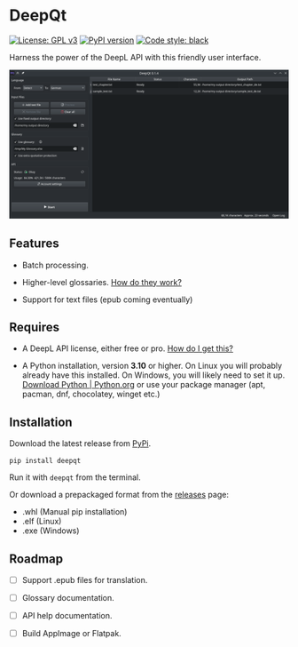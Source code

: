 # DeepQt

[![License: GPL v3](https://img.shields.io/badge/License-GPL%20v3-blue.svg)](https://www.gnu.org/licenses/gpl-3.0)
[![PyPI version](https://img.shields.io/pypi/v/deepqt)](https://pypi.org/project/deepqt/)
[![Code style: black](https://img.shields.io/badge/code%20style-black-000000.svg)](https://github.com/psf/black)

Harness the power of the DeepL API with this friendly user interface.

![](/media/example_screenshot.png)

## Features

- Batch processing.

- Higher-level glossaries. [How do they work?](https://github.com/VoxelCubes/DeepQt/blob/master/docs/glossary_help.md)

- Support for text files (epub coming eventually)

## Requires

- A DeepL API license, either free or pro. [How do I get this?](https://github.com/VoxelCubes/DeepQt/blob/master/docs/api_help.md)

- A Python installation, version **3.10** or higher. On Linux you will probably already have this installed. On Windows, you will likely need to set it up. [Download Python | Python.org](https://www.python.org/downloads/) or use your package manager (apt, pacman, dnf, chocolatey, winget etc.)

## Installation

Download the latest release from [PyPi](https://pypi.org/project/deepqt/).

```
pip install deepqt
```
Run it with `deepqt` from the terminal.

Or download a prepackaged format from the [releases](https://github.com/VoxelCubes/DeepQt/releases/latest) page:

- .whl (Manual pip installation)
- .elf (Linux)
- .exe (Windows)

## Roadmap


- [ ] Support .epub files for translation.

- [ ] Glossary documentation.

- [ ] API help documentation.

- [ ] Build AppImage or Flatpak.
